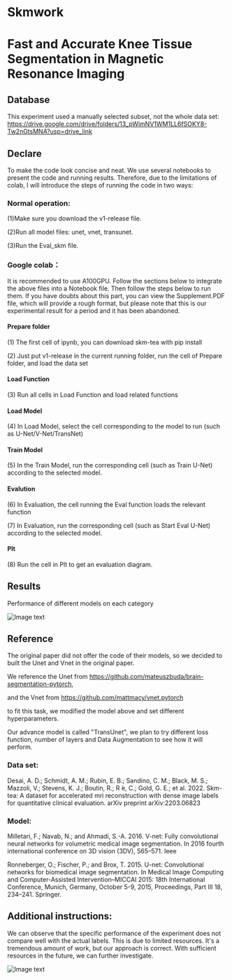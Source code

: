 # Skmwork
# Fast and Accurate Knee Tissue Segmentation in Magnetic Resonance Imaging

## Database
This experiment used a manually selected subset, not the whole data set:
https://drive.google.com/drive/folders/13_pWimNV1WM1LL6fSOKY8-Tw2nGtsMNA?usp=drive_link

## Declare
To make the code look concise and neat. We use several notebooks to present the code and running results. Therefore, due to the limitations of colab, I will introduce the steps of running the code in two ways:

### Normal operation:
(1)Make sure you download the v1-release file.

(2)Run all model files: unet, vnet, transunet.

(3)Run the Eval_skm file.

### Google colab：
It is recommended to use A100GPU.
Follow the sections below to integrate the above files into a Notebook file. Then follow the steps below to run them.
If you have doubts about this part, you can view the Supplement.PDF file, which will provide a rough format, but please note that this is our experimental result for a period and it has been abandoned.

#### Prepare folder
(1) The first cell of ipynb, you can download skm-tea with pip install

(2) Just put v1-release in the current running folder, run the cell of Prepare folder, and load the data set

#### Load Function
(3) Run all cells in Load Function and load related functions

#### Load Model
(4) In Load Model, select the cell corresponding to the model to run (such as U-Net/V-Net/TransNet)

#### Train Model
(5) In the Train Model, run the corresponding cell (such as Train U-Net) according to the selected model.

#### Evalution
(6) In Evaluation, the cell running the Eval function loads the relevant function

(7) In Evaluation, run the corresponding cell (such as Start Eval U-Net) according to the selected model.

#### Plt
(8) Run the cell in Plt to get an evaluation diagram.

## Results
Performance of different models on each category

![Image text](https://github.com/LULU-Li0720/skmwork/blob/main/Performance.png)

## Reference
The original paper did not offer the code of their models, so we decided to built the Unet and Vnet in the original paper.

We reference the Unet from https://github.com/mateuszbuda/brain-segmentation-pytorch,

and the Vnet from https://github.com/mattmacy/vnet.pytorch

to fit this task, we modified the model above and set different hyperparameters.

Our advance model is called "TransUnet", we plan to try different loss function, number of layers and Data Augmentation to see how it will perform.


### Data set:

Desai, A. D.; Schmidt, A. M.; Rubin, E. B.; Sandino, C. M.; Black, M. S.; Mazzoli, V.; Stevens, K. J.; Boutin, R.; R ́e, C.;
Gold, G. E.; et al. 2022. Skm-tea: A dataset for accelerated mri reconstruction with dense image labels for quantitative clinical evaluation. arXiv preprint arXiv:2203.06823

### Model:

Milletari, F.; Navab, N.; and Ahmadi, S.-A. 2016. V-net: Fully convolutional neural networks for volumetric medical image segmentation. In 2016 fourth international conference on 3D vision (3DV), 565–571. Ieee

Ronneberger, O.; Fischer, P.; and Brox, T. 2015. U-net: Convolutional networks for biomedical image segmentation. In Medical Image Computing and Computer-Assisted Intervention–MICCAI 2015: 18th International Conference, Munich, Germany, October 5-9, 2015, Proceedings, Part III 18, 234–241. Springer.

## Additional instructions:
We can observe that the specific performance of the experiment does not compare well with the actual labels. This is due to limited resources. It's a tremendous amount of work, but our approach is correct. With sufficient resources in the future, we can further investigate.

![Image text](https://github.com/LULU-Li0720/skmwork/blob/main/Comparison.png)
